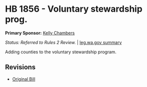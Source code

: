 # HB 1856 - Voluntary stewardship prog.
**Primary Sponsor:** [Kelly Chambers](/person/leg/chambers_ke.md)

*Status: Referred to Rules 2 Review.* | [leg.wa.gov summary](https://app.leg.wa.gov/billsummary?BillNumber=1856&Year=2021)

Adding counties to the voluntary stewardship program.

## Revisions
* [Original Bill](1/)